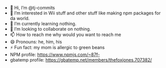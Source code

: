 - 👋 Hi, I’m @tj-commits
- 👀 I’m interested in Wii stuff and other stuff like making npm packages for da world.
- 🌱 I’m currently learning nothing.
- 💞️ I’m looking to collaborate on nothing.
- 📫 How to reach me why would you want to reach me
- 😄 Pronouns: he, him, his
- ⚡ Fun fact: my mom is allergic to green beans
- NPM profile: https://www.npmjs.com/~87f-
- gbatemp profile: https://gbatemp.net/members/thefoxjones.707382/

<!---
tj-commits/tj-commits is a ✨ special ✨ repository because its `README.md` (this file) appears on your GitHub profile.
You can click the Preview link to take a look at your changes.
--->
